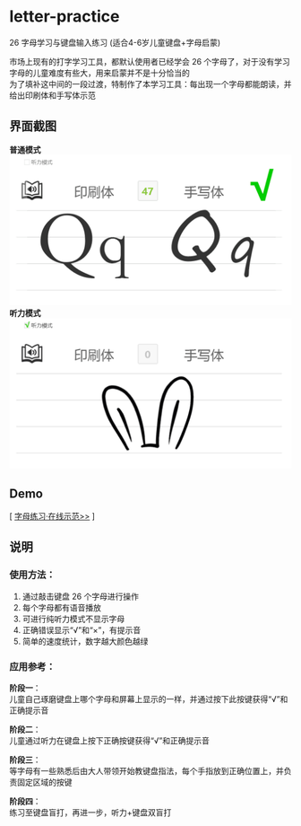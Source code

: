 # letter-practice

26 字母学习与键盘输入练习 (适合4-6岁儿童键盘+字母启蒙)

市场上现有的打字学习工具，都默认使用者已经学会 26 个字母了，对于没有学习字母的儿童难度有些大，用来启蒙并不是十分恰当的  
为了填补这中间的一段过渡，特制作了本学习工具：每出现一个字母都能朗读，并给出印刷体和手写体示范

## 界面截图
**普通模式**  
![](screen-1.png)  
**听力模式**  
![](screen-2.png)


## Demo
[ [字母练习·在线示范>>](http://tevinli.github.io/letter-practice/) ]

## 说明

### 使用方法：

1. 通过敲击键盘 26 个字母进行操作
2. 每个字母都有语音播放
3. 可进行纯听力模式不显示字母
3. 正确错误显示“√”和“×”，有提示音
4. 简单的速度统计，数字越大颜色越绿

### 应用参考：

**阶段一**：  
儿童自己琢磨键盘上哪个字母和屏幕上显示的一样，并通过按下此按键获得“√”和正确提示音  

**阶段二**：   
儿童通过听力在键盘上按下正确按键获得“√”和正确提示音  

**阶段三**：  
等字母有一些熟悉后由大人带领开始教键盘指法，每个手指放到正确位置上，并负责固定区域的按键  

**阶段四**：  
练习至键盘盲打，再进一步，听力+键盘双盲打  
